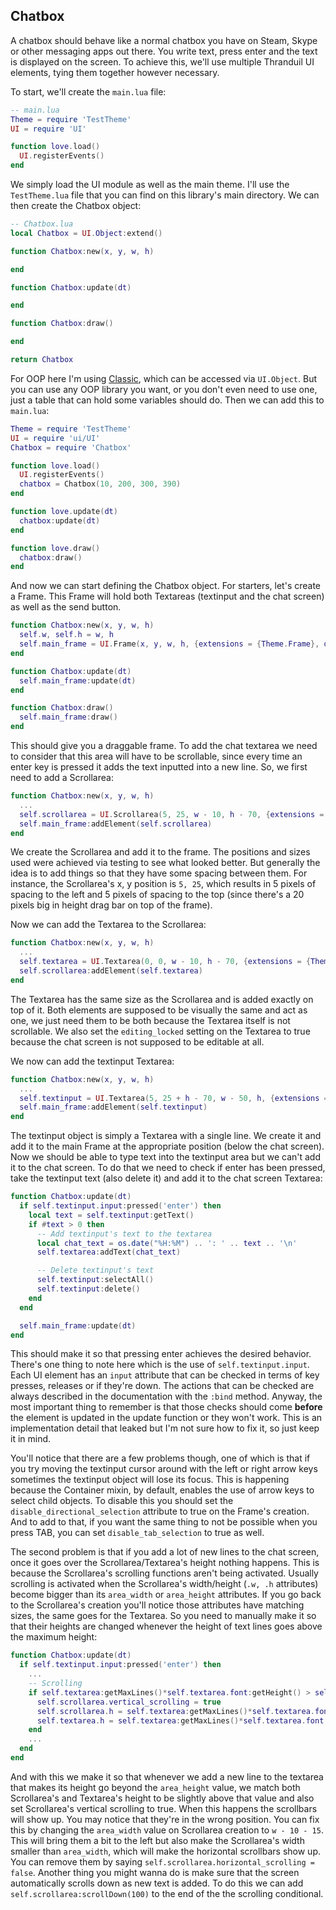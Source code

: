 ## Chatbox

A chatbox should behave like a normal chatbox you have on Steam, Skype or other messaging apps out there. You write text, press enter and the text is displayed on the screen. To achieve this, we'll use multiple Thranduil UI elements, tying them together however necessary.

To start, we'll create the `main.lua` file:

```lua
-- main.lua
Theme = require 'TestTheme'
UI = require 'UI'

function love.load()
  UI.registerEvents()
end
```

We simply load the UI module as well as the main theme. I'll use the `TestTheme.lua` file that you can find on this library's main directory. We can then create the Chatbox object:

```lua
-- Chatbox.lua
local Chatbox = UI.Object:extend()

function Chatbox:new(x, y, w, h)

end

function Chatbox:update(dt)

end

function Chatbox:draw()

end

return Chatbox
```

For OOP here I'm using [Classic](https://github.com/rxi/classic/), which can be accessed via `UI.Object`. But you can use any OOP library you want, or you don't even need to use one, just a table that can hold some variables should do. Then we can add this to `main.lua`:

```lua
Theme = require 'TestTheme'
UI = require 'ui/UI'
Chatbox = require 'Chatbox'

function love.load()
  UI.registerEvents()
  chatbox = Chatbox(10, 200, 300, 390)
end

function love.update(dt)
  chatbox:update(dt)
end

function love.draw()
  chatbox:draw()
end
```

And now we can start defining the Chatbox object. For starters, let's create a Frame. This Frame will hold both Textareas (textinput and the chat screen) as well as the send button.

```lua
function Chatbox:new(x, y, w, h)
  self.w, self.h = w, h
  self.main_frame = UI.Frame(x, y, w, h, {extensions = {Theme.Frame}, draggable = true, drag_margin = 20})
end

function Chatbox:update(dt)
  self.main_frame:update(dt)
end

function Chatbox:draw()
  self.main_frame:draw()
end
```

This should give you a draggable frame. To add the chat textarea we need to consider that this area will have to be scrollable, since every time an enter key is pressed it adds the text inputted into a new line. So, we first need to add a Scrollarea:

```lua
function Chatbox:new(x, y, w, h)
  ...
  self.scrollarea = UI.Scrollarea(5, 25, w - 10, h - 70, {extensions = {Theme.Scrollarea}, scrollbar_button_extensions = {Theme.Button}, area_width = w - 10, area_height = h - 70, show_scrollbars = true})
  self.main_frame:addElement(self.scrollarea)
end
```

We create the Scrollarea and add it to the frame. The positions and sizes used were achieved via testing to see what looked better. But generally the idea is to add things so that they have some spacing between them. For instance, the Scrollarea's x, y position is `5, 25`, which results in 5 pixels of spacing to the left and 5 pixels of spacing to the top (since there's a 20 pixels big in height drag bar on top of the frame).

Now we can add the Textarea to the Scrollarea:

```lua
function Chatbox:new(x, y, w, h)
  ...
  self.textarea = UI.Textarea(0, 0, w - 10, h - 70, {extensions = {Theme.Textarea}, text_margin = 5, editing_locked = true})
  self.scrollarea:addElement(self.textarea)
end
```

The Textarea has the same size as the Scrollarea and is added exactly on top of it. Both elements are supposed to be visually the same and act as one, we just need them to be both because the Textarea itself is not scrollable. We also set the `editing_locked` setting on the Textarea to true because the chat screen is not supposed to be editable at all.

We now can add the textinput Textarea:

```lua
function Chatbox:new(x, y, w, h)
  ...
  self.textinput = UI.Textarea(5, 25 + h - 70, w - 50, h, {extensions = {Theme.Textarea}, single_line = true, text_margin = 4})
  self.main_frame:addElement(self.textinput)
end
```

The textinput object is simply a Textarea with a single line. We create it and add it to the main Frame at the appropriate position (below the chat screen). Now we should be able to type text into the textinput area but we can't add it to the chat screen. To do that we need to check if enter has been pressed, take the textinput text (also delete it) and add it to the chat screen Textarea:

```lua
function Chatbox:update(dt)
  if self.textinput.input:pressed('enter') then
    local text = self.textinput:getText()
    if #text > 0 then
      -- Add textinput's text to the textarea
      local chat_text = os.date("%H:%M") .. ': ' .. text .. '\n'
      self.textarea:addText(chat_text)

      -- Delete textinput's text
      self.textinput:selectAll()
      self.textinput:delete()
    end
  end

  self.main_frame:update(dt)
end
```

This should make it so that pressing enter achieves the desired behavior. There's one thing to note here which is the use of `self.textinput.input`. Each UI element has an `input` attribute that can be checked in terms of key presses, releases or if they're down. The actions that can be checked are always described in the documentation with the `:bind` method. Anyway, the most important thing to remember is that those checks should come **before** the element is updated in the update function or they won't work. This is an implementation detail that leaked but I'm not sure how to fix it, so just keep it in mind.

You'll notice that there are a few problems though, one of which is that if you try moving the textinput cursor around with the left or right arrow keys sometimes the textinput object will lose its focus. This is happening because the Container mixin, by default, enables the use of arrow keys to select child objects. To disable this you should set the `disable_directional_selection` attribute to true on the Frame's creation. And to add to that, if you want the same thing to not be possible when you press TAB, you can set `disable_tab_selection` to true as well.

The second problem is that if you add a lot of new lines to the chat screen, once it goes over the Scrollarea/Textarea's height nothing happens. This is because the Scrollarea's scrolling functions aren't being activated. Usually scrolling is activated when the Scrollarea's width/height (`.w, .h` attributes) become bigger than its `area_width` or `area_height` attributes. If you go back to the Scrollarea's creation you'll notice those attributes have matching sizes, the same goes for the Textarea. So you need to manually make it so that their heights are changed whenever the height of text lines goes above the maximum height:

```lua
function Chatbox:update(dt)
  if self.textinput.input:pressed('enter') then
    ...
    -- Scrolling
    if self.textarea:getMaxLines()*self.textarea.font:getHeight() > self.scrollarea.area_height then
      self.scrollarea.vertical_scrolling = true
      self.scrollarea.h = self.textarea:getMaxLines()*self.textarea.font:getHeight() + 4*self.textarea.text_margin
      self.textarea.h = self.textarea:getMaxLines()*self.textarea.font:getHeight() + 4*self.textarea.text_margin
    end
    ...
  end
end
```

And with this we make it so that whenever we add a new line to the textarea that makes its height go beyond the `area_height` value, we match both Scrollarea's and Textarea's height to be slightly above that value and also set Scrollarea's vertical scrolling to true. When this happens the scrollbars will show up. You may notice that they're in the wrong position. You can fix this by changing the `area_width` value on Scrollarea creation to `w - 10 - 15`. This will bring them a bit to the left but also make the Scrollarea's width smaller than `area_width`, which will make the horizontal scrollbars show up. You can remove them by saying `self.scrollarea.horizontal_scrolling = false`. Another thing you might wanna do is make sure that the screen automatically scrolls down as new text is added. To do this we can add `self.scrollarea:scrollDown(100)` to the end of the the scrolling conditional.
